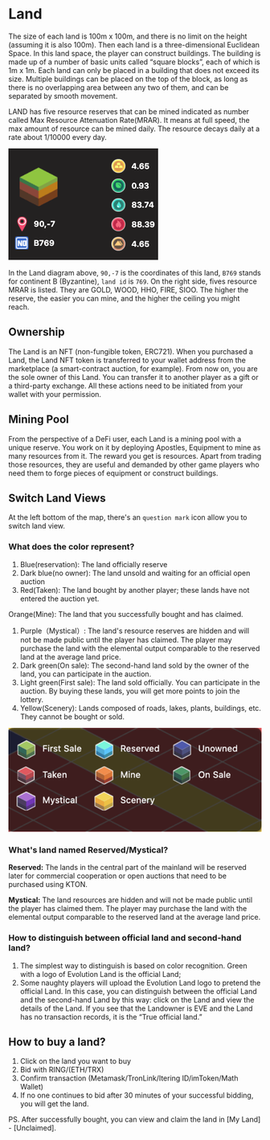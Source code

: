 # Land

The size of each land is 100m x 100m, and there is no limit on the height (assuming it is also 100m). Then each land is a three-dimensional Euclidean Space. In this land space, the player can construct buildings. The building is made up of a number of basic units called “square blocks”, each of which is 1m x 1m. Each land can only be placed in a building that does not exceed its size. Multiple buildings can be placed on the top of the block, as long as there is no overlapping area between any two of them, and can be separated by smooth movement.

LAND has five resource reserves that can be mined indicated as number called Max Resource Attenuation Rate(MRAR).  It means at full speed, the max amount of resource can be mined daily.   The resource decays daily at a rate about 1/10000 every day.

![Land Resource Reserves](../../.gitbook/assets/land-resource.png)

In the Land diagram above, `90,-7` is the coordinates of this land, `B769` stands for continent B (Byzantine), `land id` is `769`.  On the right side, fives resource MRAR is listed. They are GOLD, WOOD, HHO, FIRE, SIOO.  The higher the reserve, the easier you can mine, and the higher the ceiling you might reach.

## Ownership

The Land is an NFT (non-fungible token, ERC721). When you purchased a Land, the Land NFT token is transferred to your wallet address from the marketplace (a smart-contract auction, for example). From now on, you are the sole owner of this Land. You can transfer it to another player as a gift or a third-party exchange.  All these actions need to be initiated from your wallet with your permission.

## Mining Pool

From the perspective of a DeFi user, each Land is a mining pool with a unique reserve. You work on it by deploying Apostles, Equipment to mine as many resources from it. The reward you get is resources. Apart from trading those resources, they are useful and demanded by other game players who need them to forge pieces of equipment or construct buildings.

## Switch Land Views

At the left bottom of the map, there's an `question mark` icon allow you to switch land view.

### What does the color represent?

1. Blue(reservation): The land officially reserve
2. Dark blue(no owner): The land unsold and waiting for an official open auction
3. Red(Taken): The land bought by another player; these lands have not entered the auction yet.

Orange(Mine): The land that you successfully bought and has claimed.

1. Purple（Mystical）: The land's resource reserves are hidden and will not be made public until the player has claimed. The player may purchase the land with the elemental output comparable to the reserved land at the average land price.
2. Dark green(On sale): The second-hand land sold by the owner of the land, you can participate in the auction.
3. Light green(First sale): The land sold officially. You can participate in the auction. By buying these lands, you will get more points to join the lottery.
4. Yellow(Scenery): Lands composed of roads, lakes, plants, buildings, etc. They cannot be bought or sold.

![](../../.gitbook/assets/image%20%2823%29.png)



### What's land named Reserved/Mystical?

**Reserved:** The lands in the central part of the mainland will be reserved later for commercial cooperation or open auctions that need to be purchased using KTON.

**Mystical:** The land resources are hidden and will not be made public until the player has claimed them. The player may purchase the land with the elemental output comparable to the reserved land at the average land price.

### How to distinguish between official land and second-hand land?

1. The simplest way to distinguish is based on color recognition. Green with a logo of Evolution Land is the official Land;
2. Some naughty players will upload the Evolution Land logo to pretend the official Land. In this case, you can distinguish between the official Land and the second-hand Land by this way: click on the Land and view the details of the Land. If you see that the Landowner is EVE and the Land has no transaction records, it is the “True official land.”

## How to buy a land?

1. Click on the land you want to buy
2. Bid with RING/(ETH/TRX)
3. Confirm transaction (Metamask/TronLink/Itering ID/imToken/Math Wallet)
4. If no one continues to bid after 30 minutes of your successful bidding, you will get the land.

PS. After successfully bought, you can view and claim the land in [My Land] - [Unclaimed].

